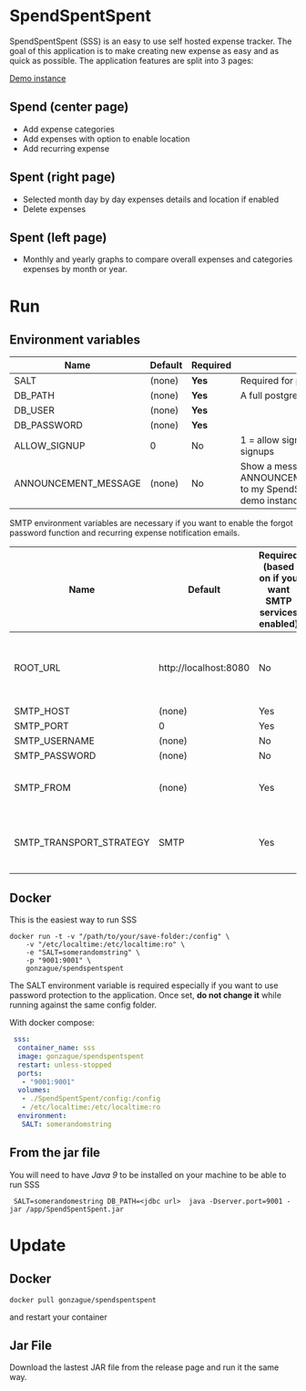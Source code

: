 # SpendSpentSpent

SpendSpentSpent (SSS) is an easy to use self hosted expense tracker. The goal of this application is to make creating new expense as easy and as quick as possible. The application features are  split into 3 pages:


[Demo instance](https://sss.ftpix.com)

## Spend (center page)

- Add expense categories
- Add expenses with option to enable location
- Add recurring expense

## Spent (right page)
- Selected month day by day expenses details and location if enabled
- Delete expenses

## Spent (left page)

- Monthly and yearly graphs to compare overall expenses and categories expenses by month or year.


# Run
## Environment variables
| Name | Default | Required | Comments |
| --- | --- | --- | --- |
|SALT| (none) | **Yes** | Required for password hashing | 
| DB_PATH | (none) | **Yes** | A full postgres [JDBC connection url](https://www.codejava.net/java-se/jdbc/jdbc-database-connection-url-for-common-databases) |
| DB_USER | (none) | **Yes** | | 
| DB_PASSWORD | (none) | **Yes** |  | 
| ALLOW_SIGNUP | 0 | No | 1 = allow signups, 0 = Do not allow signups |
| ANNOUNCEMENT_MESSAGE | (none) | No | Show a message on the login screen, ex: ANNOUNCEMENT_MESSAGE="Welcome to my SpendSpentSpent instance". See demo instance to see what it looks like |

SMTP environment variables are necessary if you want to enable the forgot password function and recurring expense notification emails.

| Name | Default | Required (based on if you want SMTP services enabled) | Comments |
| --- | --- | --- | --- |
| ROOT_URL | http://localhost:8080 | No | The base URL used in the links in email sent to users |
| SMTP_HOST | (none) | Yes | |
| SMTP_PORT | 0 | Yes | |
| SMTP_USERNAME | (none) | No | |
| SMTP_PASSWORD | (none) | No | |
| SMTP_FROM | (none) | Yes | Who will be the sender of the email | 
| SMTP_TRANSPORT_STRATEGY | SMTP | Yes | Possible values: SMTP, SMTPS, SMTP_TLS |


## Docker

This is the easiest way to run SSS 

```
docker run -t -v "/path/to/your/save-folder:/config" \
	-v "/etc/localtime:/etc/localtime:ro" \
	-e "SALT=somerandomstring" \
	-p "9001:9001" \
	gonzague/spendspentspent
```

The SALT environment variable is required especially if you want to use password protection to the application. Once set, **do not change it** while running against the same config folder.

With docker compose:

```yml
 sss:
  container_name: sss
  image: gonzague/spendspentspent
  restart: unless-stopped
  ports:
   - "9001:9001"
  volumes:
   - ./SpendSpentSpent/config:/config
   - /etc/localtime:/etc/localtime:ro
  environment:
   SALT: somerandomstring
```

## From the jar file

You will need to have *Java 9* to be installed on your machine to be able to run SSS

```
 SALT=somerandomestring DB_PATH=<jdbc url>  java -Dserver.port=9001 -jar /app/SpendSpentSpent.jar
```


# Update

## Docker
```
docker pull gonzague/spendspentspent
```

and restart your container

## Jar File

Download the lastest JAR file from the release page and run it the same way.

